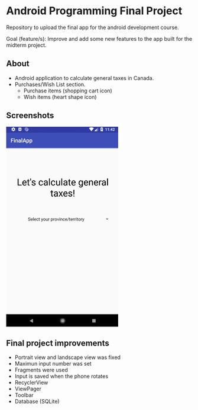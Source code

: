 # Android Programming Final Project

Repository to upload the final app for the android development course.

Goal (feature/s): Improve and add some new features to the app built for the midterm project.

## About
* Android application to calculate general taxes in Canada.
* Purchases/Wish List section.
  * Purchase items (shopping cart icon)
  * Wish items (heart shape icon)

## Screenshots
![](https://github.com/jemtca/Android-App-Final-Project/blob/master/screenshots/Android%20midterm%20portrait.gif)

## Final project improvements
* Portrait view and landscape view was fixed
* Maximun input number was set
* Fragments were used
* Input is saved when the phone rotates
* RecyclerView
* ViewPager
* Toolbar
* Database (SQLite)
